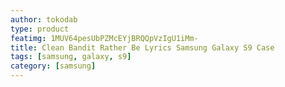 ```yaml
---
author: tokodab
type: product
featimg: 1MUV64pesUbPZMcEYjBRQQpVzIgU1iMm-
title: Clean Bandit Rather Be Lyrics Samsung Galaxy S9 Case
tags: [samsung, galaxy, s9]
category: [samsung]
---
```

